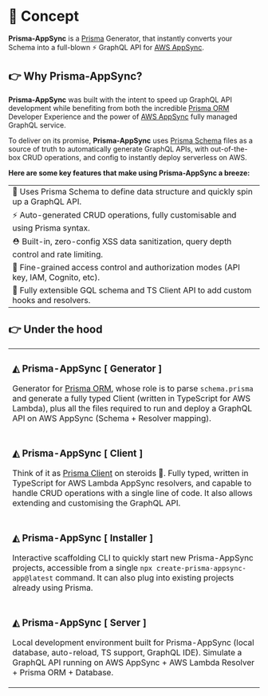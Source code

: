 # 🦄 Concept

**Prisma-AppSync** is a [Prisma](https://www.prisma.io) Generator, that instantly converts your Schema into a full-blown ⚡ GraphQL API for [AWS AppSync](https://aws.amazon.com/appsync/).

## 👉 Why Prisma-AppSync?

**Prisma-AppSync** was built with the intent to speed up GraphQL API development while benefiting from both the incredible [Prisma ORM](https://www.prisma.io) Developer Experience and the power of [AWS AppSync](https://aws.amazon.com/appsync/) fully managed GraphQL service.

To deliver on its promise, **Prisma-AppSync** uses [Prisma Schema](https://www.prisma.io/migrate) files as a source of truth to automatically generate GraphQL APIs, with out-of-the-box CRUD operations, and config to instantly deploy serverless on AWS.

**Here are some key features that make using Prisma-AppSync a breeze:**

<table><tr><td width="800px">
💎 Uses Prisma Schema to define data structure and quickly spin up a GraphQL API.
</td></tr><tr><td>
⚡️ Auto-generated CRUD operations, fully customisable and using Prisma syntax.
</td></tr><tr><td>
⛑ Built-in, zero-config XSS data sanitization, query depth control and rate limiting.
</td></tr><tr><td>
🔐 Fine-grained access control and authorization modes (API key, IAM, Cognito, etc).
</td></tr><tr><td>
🔌 Fully extensible GQL schema and TS Client API to add custom hooks and resolvers.
</td></tr></table>

## 👉 Under the hood

<table>
<tr>
<td width="800px">

### ◭ Prisma-AppSync [ Generator ]

Generator for [Prisma ORM](https://www.prisma.io/), whose role is to parse `schema.prisma` and generate a fully typed Client (written in TypeScript for AWS Lambda), plus all the files required to run and deploy a GraphQL API on AWS AppSync (Schema + Resolver mapping).

</td>
</tr>
<tr>
<td>

### ◭ Prisma-AppSync [ Client ]

Think of it as [Prisma Client](https://www.prisma.io/client) on steroids 💪. Fully typed, written in TypeScript for AWS Lambda AppSync resolvers, and capable to handle CRUD operations with a single line of code. It also allows extending and customising the GraphQL API.

</td>
</tr>
<tr>
<td>

### ◭ Prisma-AppSync [ Installer ]

Interactive scaffolding CLI to quickly start new Prisma-AppSync projects, accessible from a single `npx create-prisma-appsync-app@latest` command. It can also plug into existing projects already using Prisma.

</td>
</tr>
<tr>
<td>

### ◭ Prisma-AppSync [ Server ]

Local development environment built for Prisma-AppSync (local database, auto-reload, TS support, GraphQL IDE). Simulate a GraphQL API running on AWS AppSync + AWS Lambda Resolver + Prisma ORM + Database.

</td>
</tr>
</table>
